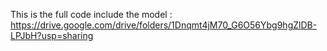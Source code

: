This is the full code include the model : https://drive.google.com/drive/folders/1Dnqmt4jM70_G6O56Ybg9hgZlDB-LPJbH?usp=sharing
